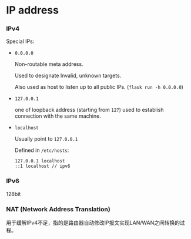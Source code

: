 # IP address

### IPv4

Special IPs:

* `0.0.0.0`

  Non-routable meta address. 

  Used to designate Invalid, unknown targets.

  Also used as host to listen up to all public IPs. (`flask run -h 0.0.0.0`)

* `127.0.0.1`

  one of loopback address (starting from `127`) used to establish connection with the same machine.

* `localhost`

  Usually point to `127.0.0.1`

  Defined in `/etc/hosts`:

  ```
  127.0.0.1 localhost
  ::1 localhost // ipv6
  ```


### IPv6

128bit


### NAT (Network Address Translation)

用于缓解IPv4不足，指的是路由器自动修改IP报文实现LAN/WAN之间转换的过程。

